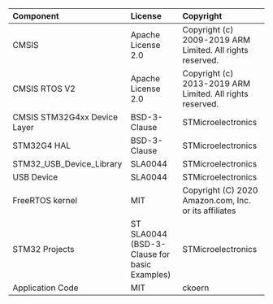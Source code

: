 | Component                       | License              | Copyright |
|:---------                       |:-------              |:----------|
| CMSIS                           | Apache License 2.0   | Copyright (c) 2009-2019 ARM Limited. All rights reserved. |
| CMSIS RTOS V2                   | Apache License 2.0   | Copyright (c) 2013-2019 ARM Limited. All rights reserved. |
| CMSIS STM32G4xx Device Layer    | BSD-3-Clause         | STMicroelectronics |
| STM32G4 HAL                     | BSD-3-Clause         | STMicroelectronics |
| STM32_USB_Device_Library        | SLA0044              | STMicroelectronics |
| USB Device                      | SLA0044              | STMicroelectronics |
| FreeRTOS kernel                 | MIT                  | Copyright (C) 2020 Amazon.com, Inc. or its affiliates |
| STM32 Projects                  | ST SLA0044 (BSD-3-Clause for basic Examples) | STMicroelectronics |
| Application Code                | MIT                  | ckoern             |